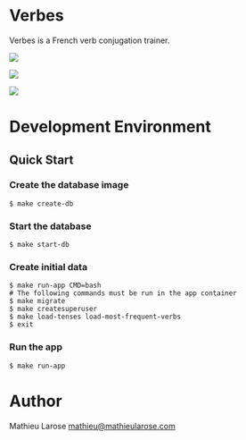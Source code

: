 # Verbes

Verbes is a French verb conjugation trainer.

![](img/preparions.png)

![](img/preparions-feedback.png)

![](img/results.png)


# Development Environment

## Quick Start

### Create the database image

```
$ make create-db
```

### Start the database

```
$ make start-db
```

### Create initial data

```
$ make run-app CMD=bash
# The following commands must be run in the app container
$ make migrate
$ make createsuperuser
$ make load-tenses load-most-frequent-verbs
$ exit
```

### Run the app

```
$ make run-app
```


# Author

Mathieu Larose <mathieu@mathieularose.com>

